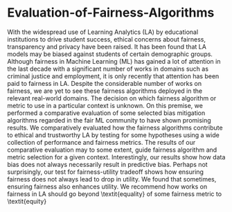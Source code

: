 # Evaluation-of-Fairness-Algorithms

With the widespread use of Learning Analytics (LA) by educational institutions to drive student success, ethical concerns about fairness, transparency and privacy have been raised. It has been found that LA models may be biased against students of certain demographic groups. Although fairness in Machine Learning (ML) has gained a lot of attention in the last decade with a significant number of works in domains such as criminal justice and employment, it is only recently that attention has been paid to fairness in LA. Despite the considerable number of works on fairness, we are yet to see these fairness algorithms deployed in the relevant real-world domains. The decision on which fairness algorithm or metric to use in a particular context is unknown. On this premise, we performed a comparative evaluation of some selected bias mitigation algorithms regarded in the fair ML community to have shown promising results. We comparatively evaluated how the fairness algorithms contribute to ethical and trustworthy LA by testing for some hypotheses using a wide collection of performance and fairness metrics. The results of our comparative evaluation may to some extent, guide fairness algorithm and metric selection for a given context. Interestingly, our results show how data bias does not always necessarily result in predictive bias. Perhaps not surprisingly, our test for fairness-utility tradeoff shows how ensuring fairness does not always lead to drop in utility. We found that sometimes, ensuring fairness also enhances utility. We recommend how works on fairness in LA should go beyond \textit{equality} of some fairness metric to \textit{equity}
